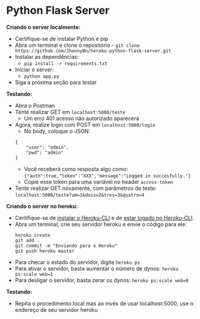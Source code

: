 # Python Flask Server

**Criando o server localmente:**

- Certifique-se de instalar Python e pip
- Abra um terminal e clone o repositório - `git clone https://github.com/JhonnyBn/heroku-python-flask-server.git`
- Instalar as dependências:
    - `pip install -r requirements.txt`
- Iniciar o server:
    - `python app.py`
- Siga a próxima seção para testar

**Testando:**
- Abra o Postman
- Tente realizar GET em `localhost:5000/teste`
    - Um erro 401 acesso não autorizado aparecerá
- Agora, realize login com POST em `localhost:5000/login`
    - No body, coloque o JSON:
    ```
    {
        "user": "admin",
        "pwd": "admin"
    }
    ```
    - Você receberá como resposta algo como: `{"auth":true,"token":"XXX","message":"Logged in succesfully."}`
    - Copie esse token para uma variável no header `access-token`
- Tente realizar GET novamente, com parâmetros de teste: `localhost:5000/teste?um=1&dois=2&tres=3&quatro=4`

**Criando o server no heroku:**

- Certifique-se de [instalar o Heroku-CLI](https://devcenter.heroku.com/articles/heroku-cli#download-and-install) e de [estar logado no Heroku-CLI](https://devcenter.heroku.com/articles/heroku-cli#getting-started).
- Abra um terminal, crie seu servidor heroku e envie o código para ele:
    ```
	heroku create
	git add .
	git commit -m "Enviando para o Heroku"
	git push heroku master
    ```
- Para checar o estado do servidor, digite `heroku ps`
- Para ativar o servidor, basta aumentar o número de dynos: `heroku ps:scale web=1`
- Para desligar o servidor, basta zerar os dynos: `heroku ps:scale web=0`

**Testando:**
- Repita o procedimento local mas ao invés de usar localhost:5000, use o endereço de seu servidor heroku